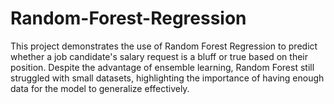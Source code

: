 # Random-Forest-Regression
This project demonstrates the use of Random Forest Regression to predict whether a job candidate's salary request is a bluff or true based on their position. Despite the advantage of ensemble learning, Random Forest still struggled with small datasets, highlighting the importance of having enough data for the model to generalize effectively.
